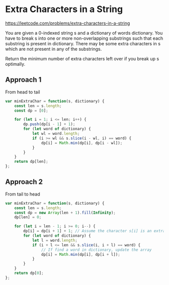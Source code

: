 # Extra Characters in a String

https://leetcode.com/problems/extra-characters-in-a-string

You are given a 0-indexed string s and a dictionary of words dictionary. You have to break s into one or more non-overlapping substrings such that each substring is present in dictionary. There may be some extra characters in s which are not present in any of the substrings.

Return the minimum number of extra characters left over if you break up s optimally.

## Approach 1

From head to tail

``` JavaScript
var minExtraChar = function(s, dictionary) {
    const len = s.length;
    const dp = [0];

    for (let i = 1; i <= len; i++) {
        dp.push(dp[i - 1] + 1);
        for (let word of dictionary) {
            let wl = word.length;
            if (i >= wl && s.slice(i - wl, i) == word) {
                dp[i] = Math.min(dp[i], dp[i - wl]);
            }
        }
    }
    return dp[len];
};
```

## Approach 2

From tail to head

``` JavaScript
var minExtraChar = function(s, dictionary) {
    const len = s.length;
    const dp = new Array(len + 1).fill(Infinity);
    dp[len] = 0;

    for (let i = len - 1; i >= 0; i--) {
        dp[i] = dp[i + 1] + 1; // Assume the character s[i] is an extra character first.     
        for (let word of dictionary) {
            let l = word.length;
            if (i + l <= len && s.slice(i, i + l) == word) { 
                // If find a word in dictionary, update the array
                dp[i] = Math.min(dp[i], dp[i + l]);
            }
        }
    }
    return dp[0];
};
```